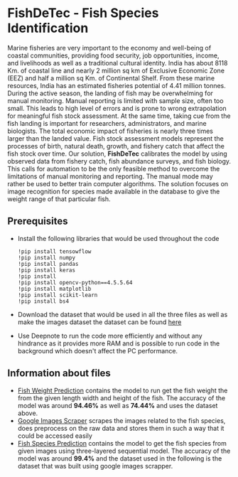 # FishDeTec - Fish Species Identification

Marine fisheries are very important to the economy and well-being of coastal communities, providing food security, job opportunities, income, and livelihoods as well as a traditional cultural identity. India has about 8118 Km. of coastal line and nearly 2 million sq km of Exclusive Economic Zone (EEZ) and half a million sq Km. of Continental Shelf. From these marine resources, India has an estimated fisheries potential of 4.41 million tonnes. During the active season, the landing of fish may be overwhelming for manual monitoring. Manual reporting is limited with sample size, often too small. This leads to high level of errors and is prone to wrong extrapolation for meaningful fish stock assessment. At the same time, taking cue from the fish landing is important for researchers, administrators, and marine biologists. The total economic impact of fisheries is nearly three times larger than the landed value. Fish stock assessment models represent the processes of birth, natural death, growth, and fishery catch that affect the fish stock over time. Our solution, **FishDeTec** calibrates the model by using observed data from fishery catch, fish abundance surveys, and fish biology. This calls for automation to be the only feasible method to overcome the limitations of manual monitoring and reporting. The manual mode may rather be used to better train computer algorithms. The solution focuses on image recognition for species made available in the database to give the weight range of that particular fish.


## Prerequisites

 - Install the following libraries that would be used throughout the code
  
       !pip install tensowflow
       !pip install numpy
       !pip install pandas
       !pip install keras
       !pip install
       !pip install opencv-python==4.5.5.64
       !pip install matplotlib
       !pip install scikit-learn
       !pip install bs4
 
 - Download the dataset that would be used in all the three files as well as make the images dataset the dataset can be found [here](https://www.kaggle.com/code/sahilkakad/fish-market-predicting-weight-and-species/data)
 - Use Deepnote to run the code more efficiently and without any hindrance as it provides more RAM and is possible to run code in the background which doesn't affect the PC performance. 






## Information about files
- [Fish Weight Prediction](https://github.com/Ishanmittal1404/Fish-Speceies-Identification/blob/main/Fish%20weight%20Prediction.ipynb) contains the model to run get the fish weight the from the given length width and height of the fish. The accuracy of the model was around **94.46%** as well as **74.44%** and uses the dataset above. 
- [Google Images Scraper](https://github.com/Ishanmittal1404/Fish-Speceies-Identification/blob/main/Google%20Image%20Scrapper.ipynb) scrapes the images related to the fish species, does preprocess on the raw data and stores them in such a way that it could be accessed easily
- [Fish Species Prediction](https://github.com/Ishanmittal1404/Fish-Speceies-Identification/blob/main/Fish%20Species%20Prediction.ipynb) contains the model to get the fish species from given images using three-layered sequential model. The accuracy of the model was around **99.4%** and the dataset used in the following is the dataset that was built using google images scrapper. 
